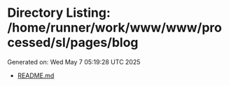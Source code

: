# Directory Listing: /home/runner/work/www/www/processed/sl/pages/blog
Generated on: Wed May  7 05:19:28 UTC 2025

- [README.md](README.md)

